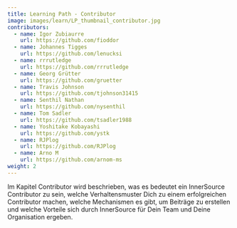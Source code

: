 ```yaml
---
title: Learning Path - Contributor
image: images/learn/LP_thumbnail_contributor.jpg
contributors:
  - name: Igor Zubiaurre
    url: https://github.com/fioddor
  - name: Johannes Tigges
    url: https://github.com/lenucksi
  - name: rrrutledge
    url: https://github.com/rrrutledge
  - name: Georg Grütter
    url: https://github.com/gruetter
  - name: Travis Johnson
    url: https://github.com/tjohnson31415
  - name: Senthil Nathan
    url: https://github.com/nysenthil
  - name: Tom Sadler
    url: https://github.com/tsadler1988
  - name: Yoshitake Kobayashi
    url: https://github.com/ystk
  - name: RJPlog
    url: https://github.com/RJPlog
  - name: Arno M
    url: https://github.com/arnom-ms
weight: 2
---
```


Im Kapitel Contributor wird beschrieben, was es bedeutet ein InnerSource Contributor zu sein, welche Verhaltensmuster Dich zu einem erfolgreichen Contributor machen, welche Mechanismen es gibt, um Beiträge zu erstellen und welche Vorteile sich durch InnerSource für Dein Team und Deine Organisation ergeben.

<!--- This file autogenerated from https://github.com/InnerSourceCommons/InnerSourceLearningPath/blob/main/scripts -->